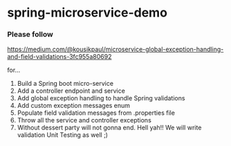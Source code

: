 # spring-microservice-demo
### Please follow
https://medium.com/@kousikpaul/microservice-global-exception-handling-and-field-validations-3fc955a80692

for...

1. Build a Spring boot micro-service
2. Add a controller endpoint and service
3. Add global exception handling to handle Spring validations
4. Add custom exception messages enum
5. Populate field validation messages from .properties file
6. Throw all the service and controller exceptions
7. Without dessert party will not gonna end. Hell yah!! We will write validation Unit Testing as well ;)
